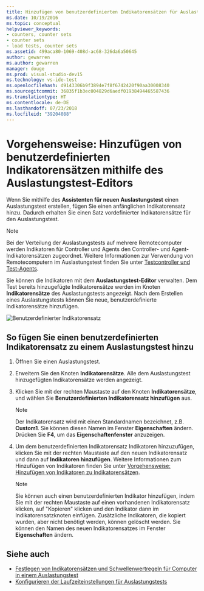 ```yaml
---
title: Hinzufügen von benutzerdefinierten Indikatorensätzen für Auslastungstests in Visual Studio
ms.date: 10/19/2016
ms.topic: conceptual
helpviewer_keywords:
- counters, counter sets
- counter sets
- load tests, counter sets
ms.assetid: 499aca80-1069-408d-ac68-326da6a50645
author: gewarren
ms.author: gewarren
manager: douge
ms.prod: visual-studio-dev15
ms.technology: vs-ide-test
ms.openlocfilehash: d9143306b9f3894e7f8f6742420f90aa30008340
ms.sourcegitcommit: 36835f1b3ec004829d6aedf01938494465587436
ms.translationtype: HT
ms.contentlocale: de-DE
ms.lasthandoff: 07/23/2018
ms.locfileid: "39204088"
---
```

# <a name="how-to-add-custom-counter-sets-using-the-load-test-editor"></a>Vorgehensweise: Hinzufügen von benutzerdefinierten Indikatorensätzen mithilfe des Auslastungstest-Editors

Wenn Sie mithilfe des **Assistenten für neuen Auslastungstest** einen Auslastungstest erstellen, fügen Sie einen anfänglichen Indikatorensatz hinzu. Dadurch erhalten Sie einen Satz vordefinierter Indikatorensätze für den Auslastungstest.

> [!NOTE]
> Bei der Verteilung der Auslastungstests auf mehrere Remotecomputer werden Indikatoren für Controller und Agents den Controller- und Agent-Indikatorensätzen zugeordnet. Weitere Informationen zur Verwendung von Remotecomputern im Auslastungstest finden Sie unter [Testcontroller und Test-Agents](configure-test-agents-and-controllers-for-load-tests.md).

Sie können die Indikatoren mit dem **Auslastungstest-Editor** verwalten. Dem Test bereits hinzugefügte Indikatorensätze werden im Knoten **Indikatorensätze** des Auslastungstests angezeigt. Nach dem Erstellen eines Auslastungstests können Sie neue, benutzerdefinierte Indikatorensätze hinzufügen.

![Benutzerdefinierter Indikatorensatz](../test/media/loadtestcustomcounter.png)

## <a name="to-add-a-custom-counter-set-to-a-load-test"></a>So fügen Sie einen benutzerdefinierten Indikatorensatz zu einem Auslastungstest hinzu

1.  Öffnen Sie einen Auslastungstest.

2.  Erweitern Sie den Knoten **Indikatorensätze**. Alle dem Auslastungstest hinzugefügten Indikatorensätze werden angezeigt.

3.  Klicken Sie mit der rechten Maustaste auf den Knoten **Indikatorensätze**, und wählen Sie **Benutzerdefinierten Indikatorensatz hinzufügen** aus.

    > [!NOTE]
    > Der Indikatorensatz wird mit einen Standardnamen bezeichnet, z.B. **Custom1**. Sie können diesen Namen im Fenster **Eigenschaften** ändern. Drücken Sie **F4**, um das **Eigenschaftenfenster** anzuzeigen.

4.  Um dem benutzerdefinierten Indikatorensatz Indikatoren hinzuzufügen, klicken Sie mit der rechten Maustaste auf den neuen Indikatorensatz und dann auf **Indikatoren hinzufügen**. Weitere Informationen zum Hinzufügen von Indikatoren finden Sie unter [Vorgehensweise: Hinzufügen von Indikatoren zu Indikatorensätzen](../test/how-to-add-counters-to-counter-sets-using-the-load-test-editor.md).

    > [!NOTE]
    > Sie können auch einen benutzerdefinierten Indikator hinzufügen, indem Sie mit der rechten Maustaste auf einen vorhandenen Indikatorensatz klicken, auf "Kopieren" klicken und den Indikator dann im Indikatorensatzknoten einfügen. Zusätzliche Indikatoren, die kopiert wurden, aber nicht benötigt werden, können gelöscht werden. Sie können den Namen des neuen Indikatorensatzes im Fenster **Eigenschaften** ändern.

## <a name="see-also"></a>Siehe auch

- [Festlegen von Indikatorensätzen und Schwellenwertregeln für Computer in einem Auslastungstest](../test/specify-counter-sets-and-threshold-rules-for-load-testing.md)
- [Konfigurieren der Laufzeiteinstellungen für Auslastungstests](../test/configure-load-test-run-settings.md)